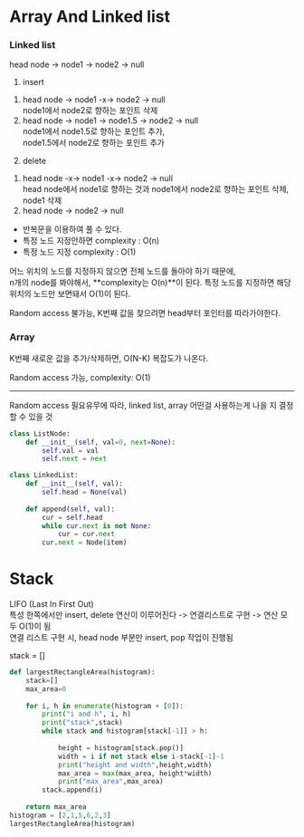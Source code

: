 # Array And Linked list

### Linked list
head node -> node1 -> node2 -> null

1. insert
1) head node -> node1 -x-> node2 -> null    
node1에서 node2로 향하는 포인트 삭제
2) head node -> node1 -> node1.5 -> node2 -> null    
node1에서 node1.5로 향하는 포인트 추가,    
node1.5에서 node2로 향하는 포인트 추가

2. delete
1) head node -x-> node1 -x-> node2 -> null    
head node에서 node1로 향하는 것과 node1에서 node2로 향하는 포인트 삭제, node1 삭제
2) head node -> node2 -> null    

- 반복문을 이용하여 풀 수 있다.
- 특정 노드 지정안하면 complexity : O(n)
- 특정 노드 지정 complexity : O(1)

어느 위치의 노드를 지정하지 않으면 전체 노드를 돌아야 하기 때문에,    
n개의 node를 봐야해서, **complexity는 O(n)**이 된다.
특정 노드를 지정하면 해당 위치의 노드만 보면돼서 O(1)이 된다.

Random access 불가능, K번째 값을 찾으려면 head부터 포인터를 따라가야한다.

### Array
K번째 새로운 값을 추가/삭제하면, O(N-K) 복잡도가 나온다.

Random access 가능, complexity: O(1)

---
Random access 필요유무에 따라, linked list, array 어떤걸 사용하는게 나을 지 결정할 수 있을 것

```python
class ListNode:
    def __init__(self, val=0, next=None):
        self.val = val
        self.next = next 

class LinkedList:
    def __init__(self, val):
        self.head = None(val)
    
    def append(self, val):
        cur = self.head
        while cur.next is not None:
            cur = cur.next 
        cur.next = Node(item)
```

# Stack
LIFO (Last In First Out)    
특성 한쪽에서만 insert, delete 연산이 이루어진다 -> 연결리스트로 구현 -> 연산 모두 O(1)이 됨    
연결 리스트 구현 시, head node 부분만 insert, pop 작업이 진행됨     

stack = []

```python
def largestRectangleArea(histogram):
    stack=[]
    max_area=0
    
    for i, h in enumerate(histogram + [0]):
        print("i and h", i, h)
        print("stack",stack)
        while stack and histogram[stack[-1]] > h:
            
            height = histogram[stack.pop()]
            width = i if not stack else i-stack[-1]-1
            print("height and width",height,width)
            max_area = max(max_area, height*width)
            print("max_area",max_area)
        stack.append(i)
        
    return max_area
histogram = [2,1,5,6,2,3]
largestRectangleArea(histogram)
```